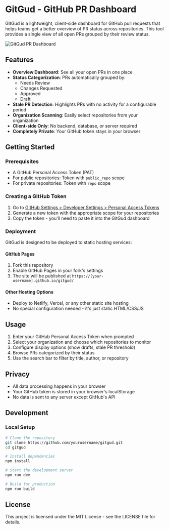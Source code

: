 # GitGud - GitHub PR Dashboard

GitGud is a lightweight, client-side dashboard for GitHub pull requests that helps teams get a better overview of PR status across repositories. This tool provides a single view of all open PRs grouped by their review status.

![GitGud PR Dashboard](./public/preview.png)

## Features

- **Overview Dashboard**: See all your open PRs in one place
- **Status Categorization**: PRs automatically grouped by:
  - Needs Review
  - Changes Requested
  - Approved
  - Draft
- **Stale PR Detection**: Highlights PRs with no activity for a configurable period
- **Organization Scanning**: Easily select repositories from your organization
- **Client-side Only**: No backend, database, or server required
- **Completely Private**: Your GitHub token stays in your browser

## Getting Started

### Prerequisites

- A GitHub Personal Access Token (PAT)
- For public repositories: Token with `public_repo` scope
- For private repositories: Token with `repo` scope

### Creating a GitHub Token

1. Go to [GitHub Settings > Developer Settings > Personal Access Tokens](https://github.com/settings/tokens/new)
2. Generate a new token with the appropriate scope for your repositories
3. Copy the token - you'll need to paste it into the GitGud dashboard

### Deployment

GitGud is designed to be deployed to static hosting services:

#### GitHub Pages

1. Fork this repository
2. Enable GitHub Pages in your fork's settings
3. The site will be published at `https://[your-username].github.io/gitgud/`

#### Other Hosting Options

- Deploy to Netlify, Vercel, or any other static site hosting
- No special configuration needed - it's just static HTML/CSS/JS

## Usage

1. Enter your GitHub Personal Access Token when prompted
2. Select your organization and choose which repositories to monitor
3. Configure display options (show drafts, stale PR threshold)
4. Browse PRs categorized by their status
5. Use the search bar to filter by title, author, or repository

## Privacy

- All data processing happens in your browser
- Your GitHub token is stored in your browser's localStorage
- No data is sent to any server except GitHub's API

## Development

### Local Setup

```bash
# Clone the repository
git clone https://github.com/yourusername/gitgud.git
cd gitgud

# Install dependencies
npm install

# Start the development server
npm run dev

# Build for production
npm run build
```

## License

This project is licensed under the MIT License - see the LICENSE file for details.